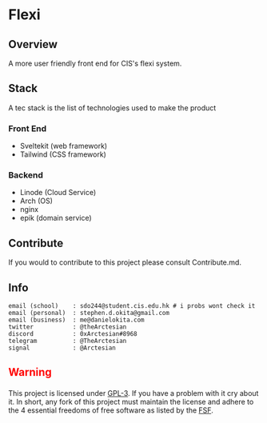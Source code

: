 # Flexi

## Overview

A more user friendly front end for CIS's flexi system.

## Stack

A tec stack is the list of technologies used to make the product

### Front End

- Sveltekit (web framework)
- Tailwind (CSS framework)

### Backend

- Linode (Cloud Service)
- Arch (OS)
- nginx
- epik (domain service)

## Contribute

If you would to contribute to this project please consult Contribute.md.

## Info

```
email (school)    : sdo244@student.cis.edu.hk # i probs wont check it
email (personal)  : stephen.d.okita@gmail.com
email (business)  : me@danielokita.com
twitter           : @theArctesian
discord           : 0xArctesian#8968
telegram          : @TheArctesian
signal            : @Arctesian
```

## <p style="color: red">Warning </p>

This project is licensed under [GPL-3](https://www.gnu.org/licenses/quick-guide-gplv3.html). If you have a problem with it cry about it. In short, any fork of this project must maintain the license and adhere to the 4 essential freedoms of free software as listed by the [FSF](https://www.gnu.org/philosophy/free-sw.en.html).
